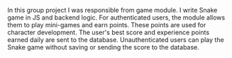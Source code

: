 In this group project I was responsible from game module. I write Snake game in JS and backend logic.
For authenticated users, the module allows them to play mini-games  and earn points. These points are used for character development. The user's best score and experience points earned daily are sent to the database.
Unauthenticated users can play the Snake game without saving or sending the score to the database.
